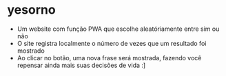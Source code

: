 # yesorno
- Um website com função PWA que escolhe aleatóriamente entre sim ou não
- O site registra localmente o número de vezes que um resultado foi mostrado
- Ao clicar no botão, uma nova frase será mostrada, fazendo você repensar ainda mais suas decisões de vida :]
